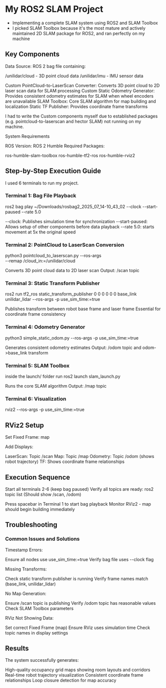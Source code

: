# My ROS2 SLAM Project

- Implementing a complete SLAM system using ROS2 and SLAM Toolbox
- I picked SLAM Toolbox because it's the most mature and actively maintained 2D SLAM package for ROS2, and ran perfectly on my machine

## Key Components

Data Source: ROS 2 bag file containing:

/unilidar/cloud - 3D point cloud data
/unilidar/imu - IMU sensor data


Custom PointCloud-to-LaserScan Converter: Converts 3D point cloud to 2D laser scan data for SLAM processing
Custom Static Odometry Generator: Provides consistent odometry estimates for SLAM when wheel encoders are unavailable
SLAM Toolbox: Core SLAM algorithm for map building and localization
Static TF Publisher: Provides coordinate frame transforms

I had to write the Custom components myself due to established packages (e.g. pointcloud-to-laserscan and hector SLAM) not running on my machine.

System Requirements

ROS Version: ROS 2 Humble
Required Packages:

ros-humble-slam-toolbox
ros-humble-tf2-ros
ros-humble-rviz2

## Step-by-Step Execution Guide

I used 6 terminals to run my project.

### Terminal 1: Bag File Playback
ros2 bag play ~/Downloads/rosbag2_2025_07_14-10_43_02 --clock --start-paused --rate 5.0

--clock: Publishes simulation time for synchronization
--start-paused: Allows setup of other components before data playback
--rate 5.0: starts movement at 5x the original speed

### Terminal 2: PointCloud to LaserScan Conversion
python3 pointcloud_to_laserscan.py --ros-args \
  --remap /cloud_in:=/unilidar/cloud

Converts 3D point cloud data to 2D laser scan
Output: /scan topic

### Terminal 3: Static Transform Publisher
ros2 run tf2_ros static_transform_publisher 0 0 0 0 0 0 base_link unilidar_lidar --ros-args -p use_sim_time:=true

Publishes transform between robot base frame and laser frame
Essential for coordinate frame consistency

### Terminal 4: Odometry Generator

python3 simple_static_odom.py --ros-args -p use_sim_time:=true

Generates consistent odometry estimates
Output: /odom topic and odom->base_link transform

### Terminal 5: SLAM Toolbox
inside the launch/ folder run ros2 launch slam_launch.py

Runs the core SLAM algorithm
Output: /map topic

### Terminal 6: Visualization

rviz2 --ros-args -p use_sim_time:=true

## RViz2 Setup

Set Fixed Frame: map

Add Displays:

LaserScan: Topic /scan
Map: Topic /map
Odometry: Topic /odom (shows robot trajectory)
TF: Shows coordinate frame relationships

## Execution Sequence

Start all terminals 2-6 (keep bag paused)
Verify all topics are ready:
ros2 topic list  (Should show /scan, /odom)

Press spacebar in Terminal 1 to start bag playback
Monitor RViz2 - map should begin building immediately

## Troubleshooting
### Common Issues and Solutions

Timestamp Errors:

Ensure all nodes use use_sim_time:=true
Verify bag file uses --clock flag

Missing Transforms:

Check static transform publisher is running
Verify frame names match (base_link, unilidar_lidar)

No Map Generation:

Ensure /scan topic is publishing
Verify /odom topic has reasonable values
Check SLAM Toolbox parameters

RViz Not Showing Data:

Set correct Fixed Frame (map)
Ensure RViz uses simulation time
Check topic names in display settings

## Results
The system successfully generates:

High-quality occupancy grid maps showing room layouts and corridors
Real-time robot trajectory visualization
Consistent coordinate frame relationships
Loop closure detection for map accuracy
